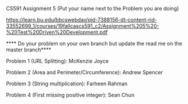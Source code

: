 CS591 Assignment 5 (Put your name next to the Problem you are doing)

https://learn.bu.edu/bbcswebdav/pid-7388156-dt-content-rid-33552699_1/courses/19fallcascs591_c2/Assignment%205%20-%20Test%20Driven%20Development.pdf

**** Do your problem on your own branch but update the read me on the master branch****

Problem 1 (URL Splitting): McKenzie Joyce

Problem 2 (Area and Perimeter/Circumference): Andrew Spencer

Problem 3 (String multiplication): Farheen Rahman

Problem 4 (First missing positive integer): Sean Chun
